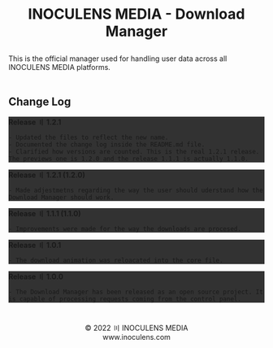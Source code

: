 # <p align="center"><b>INOCULENS MEDIA</b> - Download Manager

This is the official manager used for handling user data across all INOCULENS MEDIA platforms.<br><br>

## Change Log<br>
<div style="background-color: rgb(50, 50, 50);">
<b>Release 〢 1.2.1</b><br>

```
- Updated the files to reflect the new name.
- Documented the change log inside the README.md file.
- Clarified how versions are counted. This is the real 1.2.1 release. The previews one is 1.2.0 and the release 1.1.1 is actually 1.1.0.
```
</div>

<div style="background-color: rgb(50, 50, 50);">
<b>Release 〢 1.2.1 (1.2.0)</b><br>

```
- Made adjestmetns regarding the way the user should uderstand how the Download Manager should work.
```
</div>

<div style="background-color: rgb(50, 50, 50);">
<b>Release 〢 1.1.1 (1.1.0)</b><br>

```
- Improvements were made for the way the downloads are procesed.
```
</div>

<div style="background-color: rgb(50, 50, 50);">
<b>Release 〢 1.0.1</b><br>

```
- The download animation was reloacated into the core file.
```
</div>

<div style="background-color: rgb(50, 50, 50);">
<b>Release 〢 1.0.0</b><br>

```
- The Download Manager has been released as an open source project. It is capable of processing requests coming from the control panel.
```
</div>

#
<p align="center">© 2022 〣 INOCULENS MEDIA<br/>www.inoculens.com<br>